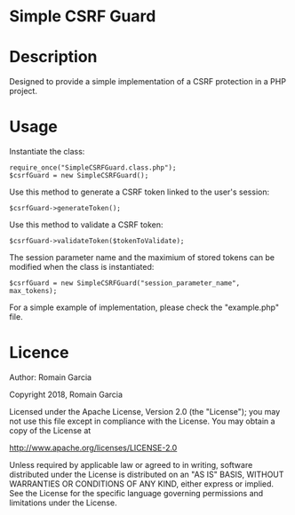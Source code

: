 Simple CSRF Guard
=================

# Description

Designed to provide a simple implementation of a CSRF protection in a PHP project.

# Usage

Instantiate the class:

	require_once("SimpleCSRFGuard.class.php");
	$csrfGuard = new SimpleCSRFGuard();

Use this method to generate a CSRF token linked to the user's session:

	$csrfGuard->generateToken();

Use this method to validate a CSRF token:

	$csrfGuard->validateToken($tokenToValidate);

The session parameter name and the maximium of stored tokens can be modified when the class is instantiated:

	$csrfGuard = new SimpleCSRFGuard("session_parameter_name", max_tokens);

For a simple example of implementation, please check the "example.php" file.

# Licence

Author:	Romain Garcia

Copyright 2018, Romain Garcia

Licensed under the Apache License, Version 2.0 (the "License");
you may not use this file except in compliance with the License.
You may obtain a copy of the License at

http://www.apache.org/licenses/LICENSE-2.0

Unless required by applicable law or agreed to in writing, software
distributed under the License is distributed on an "AS IS" BASIS,
WITHOUT WARRANTIES OR CONDITIONS OF ANY KIND, either express or implied.
See the License for the specific language governing permissions and
limitations under the License.
